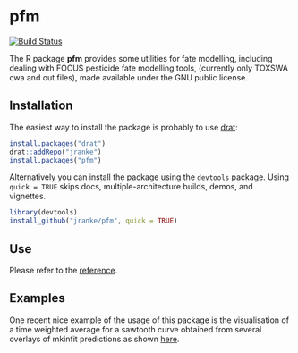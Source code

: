 # pfm

[![Build Status](https://travis-ci.com/jranke/pfm.svg?branch=master)](https://travis-ci.com/jranke/pfm)

The R package **pfm** provides some utilities for fate modelling, including
dealing with FOCUS pesticide fate modelling tools, (currently only TOXSWA cwa
and out files), made available under the GNU public license.

## Installation

The easiest way to install the package is probably to use 
[drat](https://cran.r-project.org/package=drat):

```r
install.packages("drat")
drat::addRepo("jranke")
install.packages("pfm")
```

Alternatively you can install the package 
using the `devtools` package.  Using `quick = TRUE` skips docs,
multiple-architecture builds, demos, and vignettes.


```r
library(devtools)
install_github("jranke/pfm", quick = TRUE)
```

## Use

Please refer to the [reference](http://pkgdown.jrwb.de/pfm/reference/index.html).

## Examples

One recent nice example of the usage of this package is the visualisation
of a time weighted average for a sawtooth curve obtained from several overlays
of mkinfit predictions as shown [here](http://pkgdown.jrwb.de/pfm/reference/plot.one_box.html).
